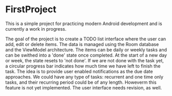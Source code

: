 # FirstProject

This is a simple project for practicing modern Android development and is currently a work in progress.

The goal of the project is to create a TODO list interface where the user can add, edit or delete items. The data is managed using the Room database and the ViewModel architecture. The items can be daily or weekly tasks and can be swithed into a 'done' state once completed. At the start of a  new day or week, the state resets to 'not done'. If we are not done with the task yet, a circular progress bar indicates how much time we have left to finish the task. The idea is to provide user enabled notifications as the due date approaches. We could have any type of tasks: recurrent and one time only tasks, and their recurring period could be of any length. Howeverm this feature is not yet implemented. The user interface needs revision, as well.
